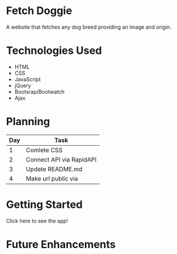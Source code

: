 # Fetch Doggie
A website that fetches any dog breed providing an image and origin.

# Technologies Used
* HTML
* CSS
* JavaScript
* jQuery
* Bootsrap/Bootwatch
* Ajax


# Planning
| Day | Task | 
| -------------- | -------------- |
| 1   | Comlete CSS  | 
| 2   | Connect API via RapidAPI   | 
| 3   | Update README.md   | 
| 4   | Make url public via    | 


# Getting Started
Click here to see the app!

# Future Enhancements

